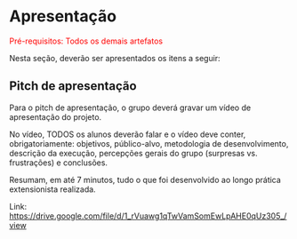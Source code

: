 # Apresentação

<span style="color:red">Pré-requisitos: Todos os demais artefatos</span>

Nesta seção, deverão ser apresentados os itens a seguir:

## Pitch de apresentação

Para o pitch de apresentação, o grupo deverá gravar um vídeo de apresentação do projeto.

No vídeo, TODOS os alunos deverão falar e o vídeo deve conter, obrigatoriamente: objetivos, público-alvo, metodologia de desenvolvimento, descrição da execução, percepções gerais do grupo (surpresas vs. frustrações) e conclusões.

Resumam, em até 7 minutos, tudo o que foi desenvolvido ao longo prática extensionista realizada.

Link: https://drive.google.com/file/d/1_rVuawg1qTwVamSomEwLpAHE0qUz305_/view
